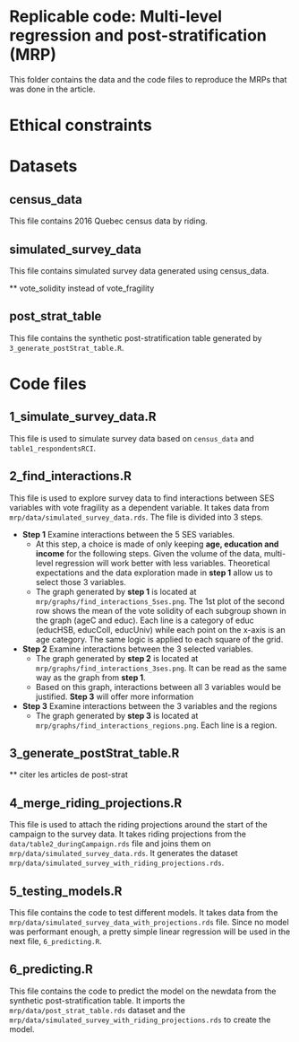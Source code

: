 # Replicable code: Multi-level regression and post-stratification (MRP)

This folder contains the data and the code files to reproduce the MRPs that was done in the article.

# Ethical constraints
<!--- The surveys used in this article were exclusive, and access to the data was conditional upon signing an ethics form. As a result, the `table1_respondentsRCI` dataset presented here is a shortened version of the full dataset used in this study. If you are interested in accessing additional variables or data, please contact us at <hubert.cadieux.1@ulaval.ca> to discuss the possibility of obtaining access. --->



# Datasets

## census_data
This file contains 2016 Quebec census data by riding.

## simulated_survey_data
This file contains simulated survey data generated using census_data. 

** vote_solidity instead of vote_fragility

## post_strat_table
This file contains the synthetic post-stratification table generated by `3_generate_postStrat_table.R`.

# Code files

## 1_simulate_survey_data.R
This file is used to simulate survey data based on `census_data` and `table1_respondentsRCI`.

## 2_find_interactions.R
This file is used to explore survey data to find interactions between SES variables with vote fragility as a dependent variable. It takes data from `mrp/data/simulated_survey_data.rds`. The file is divided into 3 steps.
- **Step 1** Examine interactions between the 5 SES variables.
    - At this step, a choice is made of only keeping **age, education and income** for the following steps. Given the volume of the data, multi-level regression will work better with less variables. Theoretical expectations and the data exploration made in **step 1** allow us to select those 3 variables.
    - The graph generated by **step 1** is located at `mrp/graphs/find_interactions_5ses.png`. The 1st plot of the second row shows the mean of the vote solidity of each subgroup shown in the graph (ageC and educ). Each line is a category of educ (educHSB, educColl, educUniv) while each point on the x-axis is an age category. The same logic is applied to each square of the grid. 
- **Step 2** Examine interactions between the 3 selected variables.
    - The graph generated by **step 2** is located at `mrp/graphs/find_interactions_3ses.png`. It can be read as the same way as the graph from **step 1**.
    - Based on this graph, interactions between all 3 variables would be justified. **Step 3** will offer more information
- **Step 3** Examine interactions between the 3 variables and the regions
    - The graph generated by **step 3** is located at `mrp/graphs/find_interactions_regions.png`. Each line is a region.

## 3_generate_postStrat_table.R

** citer les articles de post-strat

## 4_merge_riding_projections.R
This file is used to attach the riding projections around the start of the campaign to the survey data. It takes riding projections from the `data/table2_duringCampaign.rds` file and joins them on `mrp/data/simulated_survey_data.rds`. It generates the dataset `mrp/data/simulated_survey_with_riding_projections.rds`.

## 5_testing_models.R
This file contains the code to test different models. It takes data from the `mrp/data/simulated_survey_data_with_projections.rds` file. Since no model was performant enough, a pretty simple linear regression will be used in the next file, `6_predicting.R`.

## 6_predicting.R
This file contains the code to predict the model on the newdata from the synthetic post-stratification table. It imports the `mrp/data/post_strat_table.rds` dataset and the `mrp/data/simulated_survey_with_riding_projections.rds` to create the model.

